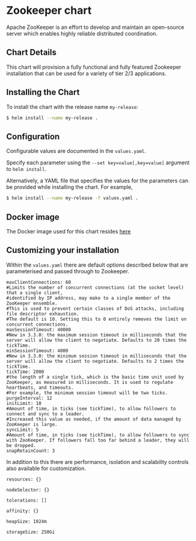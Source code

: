 # Zookeeper chart

Apache ZooKeeper is an effort to develop and maintain an open-source server which enables highly reliable distributed coordination.

## Chart Details
This chart will provision a fully functional and fully featured Zookeeper installation
that can be used for a variety of tier 2/3 applications.

## Installing the Chart

To install the chart with the release name `my-release`:

```bash
$ helm install --name my-release .
```

## Configuration

Configurable values are documented in the `values.yaml`.

Specify each parameter using the `--set key=value[,key=value]` argument to `helm install`.

Alternatively, a YAML file that specifies the values for the parameters can be provided while installing the chart. For example,

```bash
$ helm install --name my-release -f values.yaml .
```

## Docker image

The Docker image used for this chart resides [here](https://github.com/kow3ns/kubernetes-zookeeper/tree/master/docker)


## Customizing your installation

Within the `values.yaml` there are default options described below that are parameterised and passed through to Zookeeper.

```
maxClientConnections: 60
#Limits the number of concurrent connections (at the socket level) that a single client,
#identified by IP address, may make to a single member of the ZooKeeper ensemble.
#This is used to prevent certain classes of DoS attacks, including file descriptor exhaustion.
#The default is 10. Setting this to 0 entirely removes the limit on concurrent connections.
maxSessionTimeout: 40000
#New in 3.3.0: the maximum session timeout in milliseconds that the server will allow the client to negotiate. Defaults to 20 times the tickTime.
minSessionTimeout: 4000
#New in 3.3.0: the minimum session timeout in milliseconds that the server will allow the client to negotiate. Defaults to 2 times the tickTime.
tickTime: 2000
#the length of a single tick, which is the basic time unit used by ZooKeeper, as measured in milliseconds. It is used to regulate heartbeats, and timeouts.
#For example, the minimum session timeout will be two ticks.
purgeInterval: 12
initLimit: 10
#Amount of time, in ticks (see tickTime), to allow followers to connect and sync to a leader.
#Increased this value as needed, if the amount of data managed by ZooKeeper is large.
syncLimit: 5
#Amount of time, in ticks (see tickTime), to allow followers to sync with ZooKeeper. If followers fall too far behind a leader, they will be dropped.
snapRetainCount: 3
```

In addition to this there are performance, isolation and scalability controls also available for customization.

```
resources: {}

nodeSelector: {}

tolerations: []

affinity: {}

heapSize: 1024m

storageSize: 250Gi
```
